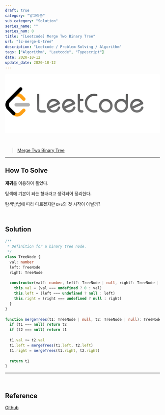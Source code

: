 ```yaml
---
draft: true
category: "알고리즘"
sub_category: "Solution"
series_name: ""
series_num: 0
title: "[Leetcode] Merge Two Binary Tree"
url: "lc-merge-b-tree"
description: "Leetcode / Problem Solving / Algorithm"
tags: ["Algorithm", "Leetcode", "Typescript"]
date: 2020-10-12
update_date: 2020-10-12
---
```

![](https://raw.githubusercontent.com/akasai/Algorithm-Solutions/master/Leetcode/leetcode-logo.png)

<br>

> [Merge Two Binary Tree](https://leetcode.com/problems/merge-two-binary-trees)

***

## How To Solve

**재귀**를 이용하여 풀었다.

탐색에 기본이 되는 형태라고 생각되어 정리한다.

탐색방법에 따라 다르겠지만 `DFS`의 첫 시작이 아닐까?

<br>

## Solution

```typescript
/**
 * Definition for a binary tree node.
 */
class TreeNode {
  val: number
  left: TreeNode
  right: TreeNode

  constructor(val?: number, left?: TreeNode | null, right?: TreeNode | null) {
    this.val = (val === undefined ? 0 : val)
    this.left = (left === undefined ? null : left)
    this.right = (right === undefined ? null : right)
  }
}

function mergeTrees(t1: TreeNode | null, t2: TreeNode | null): TreeNode | null {
  if (t1 === null) return t2
  if (t2 === null) return t1

  t1.val += t2.val
  t1.left = mergeTrees(t1.left, t2.left)
  t1.right = mergeTrees(t1.right, t2.right)

  return t1
}
```

***

<br>

## Reference

<span class="reference">

[Github](https://github.com/akasai/Algorithm-Solutions/blob/master/Leetcode/Solution/23.Merge_Two_Binary_Trees.ts)

</span>
